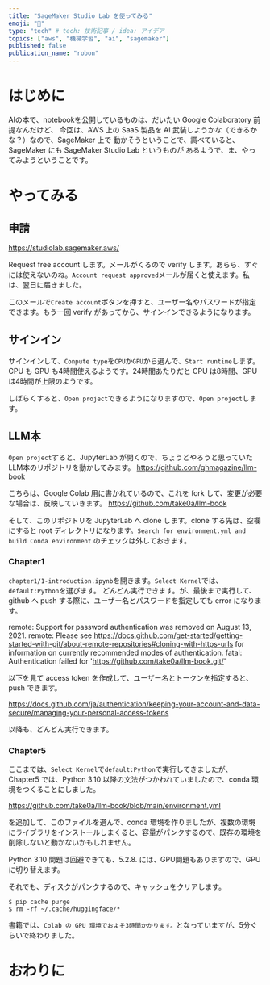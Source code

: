 ```yaml
---
title: "SageMaker Studio Lab を使ってみる"
emoji: "🧠"
type: "tech" # tech: 技術記事 / idea: アイデア
topics: ["aws", "機械学習", "ai", "sagemaker"]
published: false
publication_name: "robon"
---
```


# はじめに
AIの本で、notebookを公開しているものは、だいたい Google Colaboratory 前提なんだけど、
今回は、AWS 上の SaaS 製品を AI 武装しようかな（できるかな？）なので、SageMaker 上で
動かそうということで、調べていると、SageMaker にも SageMaker Studio Lab というものが
あるようで、ま、やってみようということです。

# やってみる
## 申請
https://studiolab.sagemaker.aws/

Request free account します。メールがくるので verify します。あらら、すぐには使えないのね。`Account request approved`メールが届くと使えます。私は、翌日に届きました。

このメールで`Create account`ボタンを押すと、ユーザー名やパスワードが指定できます。もう一回 verify があってから、サインインできるようになります。

## サインイン
サインインして、`Conpute type`を`CPU`か`GPU`から選んで、`Start runtime`します。CPU も GPU も4時間使えるようです。24時間あたりだと CPU は8時間、GPU は4時間が上限のようです。

しばらくすると、`Open project`できるようになりますので、`Open project`します。

## LLM本
`Open project`すると、JupyterLab が開くので、ちょうどやろうと思っていた LLM本のリポジトリを動かしてみます。
https://github.com/ghmagazine/llm-book

こちらは、Google Colab 用に書かれているので、これを fork して、変更が必要な場合は、反映していきます。
https://github.com/take0a/llm-book

そして、このリポジトリを JupyterLab へ clone します。clone する先は、空欄にすると root ディレクトリになります。`Search for environment.yml and build Conda environment` のチェックは外しておきます。

### Chapter1
`chapter1/1-introduction.ipynb`を開きます。`Select Kernel`では、`default:Python`を選びます。
どんどん実行できます。が、最後まで実行して、github へ push する際に、ユーザー名とパスワードを指定しても error になります。

remote: Support for password authentication was removed on August 13, 2021. remote: Please see https://docs.github.com/get-started/getting-started-with-git/about-remote-repositories#cloning-with-https-urls for information on currently recommended modes of authentication. fatal: Authentication failed for 'https://github.com/take0a/llm-book.git/'

以下を見て access token を作成して、ユーザー名とトークンを指定すると、push できます。

https://docs.github.com/ja/authentication/keeping-your-account-and-data-secure/managing-your-personal-access-tokens

以降も、どんどん実行できます。

### Chapter5
ここまでは、`Select Kernel`で`default:Python`で実行してきましたが、Chapter5 では、Python 3.10 以降の文法がつかわれていましたので、conda 環境をつくることにしました。

https://github.com/take0a/llm-book/blob/main/environment.yml

を追加して、このファイルを選んで、conda 環境を作りましたが、複数の環境にライブラリをインストールしまくると、容量がパンクするので、既存の環境を削除しないと動かないかもしれません。

Python 3.10 問題は回避できても、5.2.8. には、GPU問題もありますので、GPU に切り替えます。

それでも、ディスクがパンクするので、キャッシュをクリアします。

```
$ pip cache purge
$ rm -rf ~/.cache/huggingface/*
```

書籍では、`Colab の GPU 環境でおよそ3時間かかります。`となっていますが、5分ぐらいで終わりました。


# おわりに